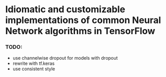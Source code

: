 # Idiomatic and customizable implementations of common Neural Network algorithms in TensorFlow

### TODO:
* use channelwise dropout for models with dropout
* rewrite with tf.keras
* use consistent style